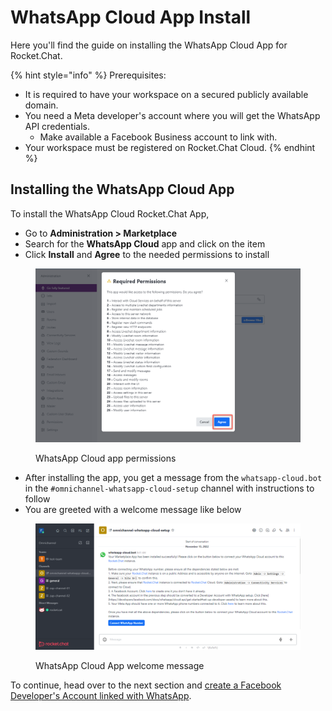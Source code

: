 # WhatsApp Cloud App Install

Here you'll find the guide on installing the WhatsApp Cloud App for Rocket.Chat.

{% hint style="info" %}
Prerequisites:

* It is required to have your workspace on a secured publicly available domain.
* You need a Meta developer's account where you will get the WhatsApp API credentials.
  * Make available a Facebook Business account to link with.
* Your workspace must be registered on Rocket.Chat Cloud.
{% endhint %}

## Installing the WhatsApp Cloud App

To install the WhatsApp Cloud Rocket.Chat App,

* Go to **Administration > Marketplace**
* Search for the **WhatsApp Cloud** app and click on the item
* Click **Install** and **Agree** to the needed permissions to install

<figure><img src="../../../../.gitbook/assets/WhatsApp Cloud app permissions.png" alt=""><figcaption><p>WhatsApp Cloud app permissions</p></figcaption></figure>

* After installing the app, you get a message from the `whatsapp-cloud.bot` in the `#omnichannel-whatsapp-cloud-setup` channel with instructions to follow
* You are greeted with a welcome message like below

<figure><img src="../../../../.gitbook/assets/WhatsApp Cloud App welcome message.png" alt=""><figcaption><p>WhatsApp Cloud App welcome message</p></figcaption></figure>

To continue, head over to the next section and [create a Facebook Developer's Account linked with WhatsApp](broken-reference).

